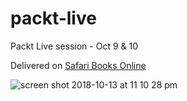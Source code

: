 # packt-live
Packt Live session - Oct 9 &amp; 10

Delivered on [Safari Books Online](https://www.safaribooksonline.com/live-training/courses/beginning-api-development-with-nodejs/0636920215554/#instructors)

![screen shot 2018-10-13 at 11 10 28 pm](https://user-images.githubusercontent.com/261265/46909554-515ffd00-cf3d-11e8-860b-9ef3d56af6fb.png)
